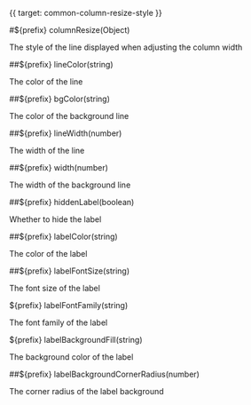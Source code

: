 {{ target: common-column-resize-style }}

#${prefix} columnResize(Object)

The style of the line displayed when adjusting the column width

##${prefix} lineColor(string)

The color of the line

##${prefix} bgColor(string)

The color of the background line

##${prefix} lineWidth(number)

The width of the line

##${prefix} width(number)

The width of the background line

##${prefix} hiddenLabel(boolean)

Whether to hide the label

##${prefix} labelColor(string)

The color of the label

##${prefix} labelFontSize(string)

The font size of the label

${prefix} labelFontFamily(string)

The font family of the label

${prefix} labelBackgroundFill(string)

The background color of the label

##${prefix} labelBackgroundCornerRadius(number)

The corner radius of the label background
